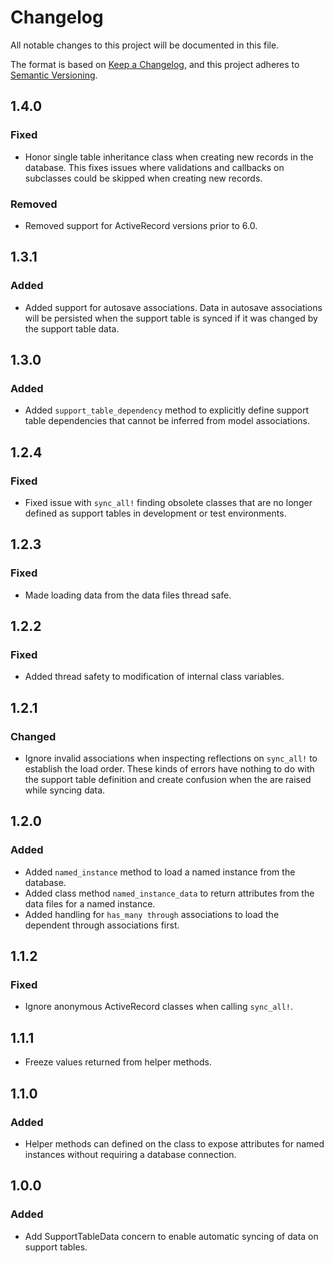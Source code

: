 # Changelog
All notable changes to this project will be documented in this file.

The format is based on [Keep a Changelog](https://keepachangelog.com/en/1.0.0/),
and this project adheres to [Semantic Versioning](https://semver.org/spec/v2.0.0.html).

## 1.4.0

### Fixed

- Honor single table inheritance class when creating new records in the database. This fixes issues where validations and callbacks on subclasses could be skipped when creating new records.

### Removed

- Removed support for ActiveRecord versions prior to 6.0.

## 1.3.1

### Added

- Added support for autosave associations. Data in autosave associations will be persisted when the support table is synced if it was changed by the support table data.

## 1.3.0

### Added

- Added `support_table_dependency` method to explicitly define support table dependencies that cannot be inferred from model associations.

## 1.2.4

### Fixed

- Fixed issue with `sync_all!` finding obsolete classes that are no longer defined as support tables in development or test environments.

## 1.2.3

### Fixed

- Made loading data from the data files thread safe.

## 1.2.2

### Fixed

- Added thread safety to modification of internal class variables.

## 1.2.1

### Changed

- Ignore invalid associations when inspecting reflections on `sync_all!` to establish the load order. These kinds of errors have nothing to do with the support table definition and create confusion when the are raised while syncing data.

## 1.2.0

### Added

- Added `named_instance` method to load a named instance from the database.
- Added class method `named_instance_data` to return attributes from the data files for a named instance.
- Added handling for `has_many through` associations to load the dependent through associations first.

## 1.1.2

### Fixed

- Ignore anonymous ActiveRecord classes when calling `sync_all!`.

## 1.1.1

- Freeze values returned from helper methods.

## 1.1.0

### Added

- Helper methods can defined on the class to expose attributes for named instances without requiring a database connection.

## 1.0.0

### Added

- Add SupportTableData concern to enable automatic syncing of data on support tables.
